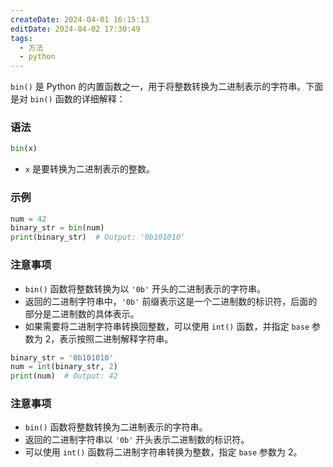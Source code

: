 ```yaml
---
createDate: 2024-04-01 16:15:13
editDate: 2024-04-02 17:30:49
tags:
  - 方法
  - python
---
```

`bin()` 是 Python 的内置函数之一，用于将整数转换为二进制表示的字符串。下面是对 `bin()` 函数的详细解释：

### 语法
```python
bin(x)
```

- `x` 是要转换为二进制表示的整数。

### 示例
```python
num = 42
binary_str = bin(num)
print(binary_str)  # Output: '0b101010'
```

### 注意事项
- `bin()` 函数将整数转换为以 `'0b'` 开头的二进制表示的字符串。
- 返回的二进制字符串中，`'0b'` 前缀表示这是一个二进制数的标识符，后面的部分是二进制数的具体表示。
- 如果需要将二进制字符串转换回整数，可以使用 `int()` 函数，并指定 `base` 参数为 2，表示按照二进制解释字符串。

```python
binary_str = '0b101010'
num = int(binary_str, 2)
print(num)  # Output: 42
```

### 注意事项
- `bin()` 函数将整数转换为二进制表示的字符串。
- 返回的二进制字符串以 `'0b'` 开头表示二进制数的标识符。
- 可以使用 `int()` 函数将二进制字符串转换为整数，指定 `base` 参数为 2。